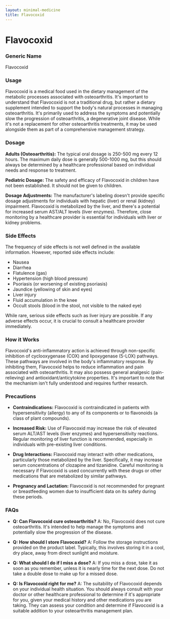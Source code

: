 ```yaml
---
layout: minimal-medicine
title: Flavocoxid
---
```


# Flavocoxid
### Generic Name
Flavocoxid

### Usage
Flavocoxid is a medical food used in the dietary management of the metabolic processes associated with osteoarthritis.  It's important to understand that Flavocoxid is not a traditional drug, but rather a dietary supplement intended to support the body's natural processes in managing osteoarthritis. It's primarily used to address the symptoms and potentially slow the progression of osteoarthritis, a degenerative joint disease.  While it's not a replacement for other osteoarthritis treatments, it may be used alongside them as part of a comprehensive management strategy.


### Dosage
**Adults (Osteoarthritis):** The typical oral dosage is 250-500 mg every 12 hours.  The maximum daily dose is generally 500-1000 mg, but this should always be determined by a healthcare professional based on individual needs and response to treatment.

**Pediatric Dosage:**  The safety and efficacy of Flavocoxid in children have not been established. It should not be given to children.

**Dosage Adjustments:**  The manufacturer's labeling doesn't provide specific dosage adjustments for individuals with hepatic (liver) or renal (kidney) impairment.  Flavocoxid is metabolized by the liver, and there's a potential for increased serum AST/ALT levels (liver enzymes).  Therefore, close monitoring by a healthcare provider is essential for individuals with liver or kidney problems.


### Side Effects
The frequency of side effects is not well defined in the available information. However, reported side effects include:

* Nausea
* Diarrhea
* Flatulence (gas)
* Hypertension (high blood pressure)
* Psoriasis (or worsening of existing psoriasis)
* Jaundice (yellowing of skin and eyes)
* Liver injury
* Fluid accumulation in the knee
* Occult stools (blood in the stool, not visible to the naked eye)

While rare, serious side effects such as liver injury are possible.  If any adverse effects occur, it is crucial to consult a healthcare provider immediately.

### How it Works
Flavocoxid's anti-inflammatory action is achieved through non-specific inhibition of cyclooxygenase (COX) and lipoxygenase (5-LOX) pathways.  These pathways are involved in the body's inflammatory response. By inhibiting them, Flavocoxid helps to reduce inflammation and pain associated with osteoarthritis. It may also possess general analgesic (pain-relieving) and antioxidant/anticytokine properties.  It's important to note that the mechanism isn't fully understood and requires further research.


### Precautions
* **Contraindications:** Flavocoxid is contraindicated in patients with hypersensitivity (allergy) to any of its components or to flavonoids (a class of plant compounds).

* **Increased Risk:** Use of Flavocoxid may increase the risk of elevated serum ALT/AST levels (liver enzymes) and hypersensitivity reactions. Regular monitoring of liver function is recommended, especially in individuals with pre-existing liver conditions.

* **Drug Interactions:**  Flavocoxid may interact with other medications, particularly those metabolized by the liver.  Specifically, it may increase serum concentrations of clozapine and tizanidine. Careful monitoring is necessary if Flavocoxid is used concurrently with these drugs or other medications that are metabolized by similar pathways.

* **Pregnancy and Lactation:** Flavocoxid is not recommended for pregnant or breastfeeding women due to insufficient data on its safety during these periods.

### FAQs

* **Q: Can Flavocoxid cure osteoarthritis?** A: No, Flavocoxid does not cure osteoarthritis. It's intended to help manage the symptoms and potentially slow the progression of the disease.

* **Q: How should I store Flavocoxid?** A:  Follow the storage instructions provided on the product label. Typically, this involves storing it in a cool, dry place, away from direct sunlight and moisture.

* **Q:  What should I do if I miss a dose?** A: If you miss a dose, take it as soon as you remember, unless it is nearly time for the next dose. Do not take a double dose to make up for a missed dose.

* **Q:  Is Flavocoxid right for me?** A:  The suitability of Flavocoxid depends on your individual health situation.  You should always consult with your doctor or other healthcare professional to determine if it's appropriate for you, given your medical history and other medications you are taking. They can assess your condition and determine if Flavocoxid is a suitable addition to your osteoarthritis management plan.
